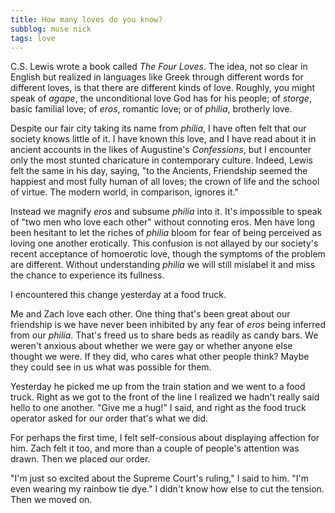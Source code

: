 ```yaml
---
title: How many loves do you know?
subblog: muse nick
tags: love
---
```


C.S. Lewis wrote a book called *The Four Loves*. The idea, not so clear in English but realized in languages like Greek through different words for different loves, is that there are different kinds of love. Roughly, you might speak of *agape*, the unconditional love God has for his people; of *storge*, basic familial love; of *eros*, romantic love; or of *philia*, brotherly love.

Despite our fair city taking its name from *philia*, I have often felt that our society knows little of it. I have known this love, and I have read about it in ancient accounts in the likes of Augustine's *Confessions*, but I encounter only the most stunted charicature in contemporary culture. Indeed, Lewis felt the same in his day, saying, "to the Ancients, Friendship seemed the happiest and most fully human of all loves; the crown of life and the school of virtue. The modern world, in comparison, ignores it."

Instead we magnify *eros* and subsume *philia* into it. It's impossible to speak of "two men who love each other" without connoting eros. Men have long been hesitant to let the riches of *philia* bloom for fear of being perceived as loving one another erotically. This confusion is not allayed by our society's recent acceptance of homoerotic love, though the symptoms of the problem are different. Without understanding *philia* we will still mislabel it and miss the chance to experience its fullness.

I encountered this change yesterday at a food truck.

<!-- MORE -->

Me and Zach love each other. One thing that's been great about our friendship is we have never been inhibited by any fear of *eros* being inferred from our *philia*. That's freed us to share beds as readily as candy bars. We weren't anxious about whether we were gay or whether anyone else thought we were. If they did, who cares what other people think? Maybe they could see in us what was possible for them.

Yesterday he picked me up from the train station and we went to a food truck. Right as we got to the front of the line I realized we hadn't really said hello to one another. "Give me a hug!" I said, and right as the food truck operator asked for our order that's what we did.

For perhaps the first time, I felt self-consious about displaying affection for him. Zach felt it too, and more than a couple of people's attention was drawn. Then we placed our order.

"I'm just so excited about the Supreme Court's ruling," I said to him. "I'm even wearing my rainbow tie dye." I didn't know how else to cut the tension. Then we moved on.
